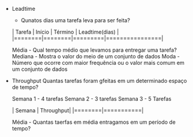 * Leadtime
  * Qunatos dias uma tarefa leva para ser feita?
  
  | Tarefa | Início | Término | Leadtime(dias) |
  |========|========|=========|================|

  Média - Qual tempo médio que levamos para entregar uma tarefa?
  Mediana - Mostra o valor do meio de um conjunto de dados
  Moda - Número que ocorre com maior frequência ou o valor mais comum em um conjunto de dados



* Throughput
  Quantas tarefas foram gfeitas em um determinado espaço de tempo?
  
  Semana 1 - 4 tarefas
  Semana 2 - 3 tarefas
  Semana 3 - 5 Tarefas

  | Semana | Throughput|
  |========|===========|


  Média - Quantas taerfas em média entragamos em um período de tempo?
